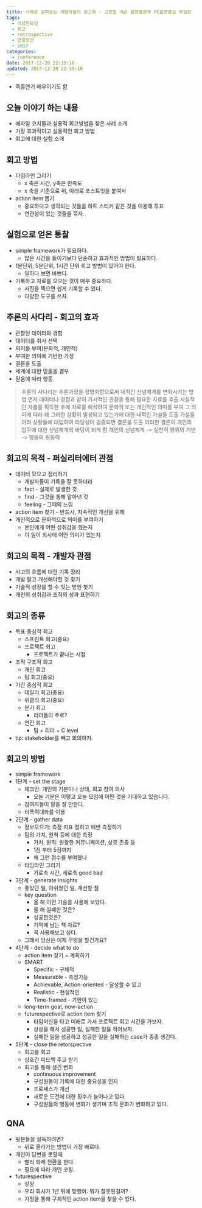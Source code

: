 ```yaml
---
title: 사례로 살펴보는 개발자들의 회고록 - 고종법 넥슨 플랫폼본부 PC플랫폼실 부실장
tags:
  - 이상한모임
  - 회고
  - retrospective
  - 연말정산
  - 2017
categories:
  - conference
date: 2017-12-28 22:15:10
updated: 2017-12-28 22:15:10
---
```


* 즉흥연기 배우이기도 함

## 오늘 이야기 하는 내용
* 애자일 코치들과 실용적 회고방법을 찾은 사례 소개
* 가장 효과적이고 실용적인 회고 방법
* 회고에 대한 실험 소개

## 회고 방법
* 타임라인 그리기
    * x 축은 시간, y축은 만족도
    * x 축을 기준으로 위, 아래로 포스트잇을 붙여서
* action item 뽑기
    * 중요하다고 생각되는 것들을 하트 스티커 같은 것을 이용해 투표
    * 연관성이 있는 것들을 묶자.

## 실험으로 얻은 통찰
* simple framework가 필요하다.
    * 많은 시간을 들이기보다 단순하고 효과적인 방법이 필요하다.
* 1분단위, 5분단위, 1시간 단위 회고 방법이 있어야 한다.
    * 일하다 보면 바쁘다.
* 기록하고 자료를 모으는 것이 매우 중요하다.
    * 사진을 찍으면 쉽게 기록할 수 있다.
    * 다양한 도구를 쓰자.

## 추론의 사다리 - 회고의 효과
* 관찰된 데이터와 경험
* 데이터를 취사 선택
* 의미를 부여(문화적, 개인적)
* 부여한 의미에 기반한 가정
* 결론을 도출
* 세계에 대한 믿을을 결부
* 믿음에 따라 행동
> 추론의 사다리는 추론과정을 정형화함으로써 내적인 신념체계를 변화시키는 방법
> 먼저 데이터나 경험과 같이 가시적인 관찰을 통해 필요한 자료를 추출
> 사실적인 자룔를 획득한 후에 자료를 해석하여 문화적 또는 개인적인 의미를 부여
> 그 의미에 따라 왜 그러한 상황이 발생되고 있는가에 대한 내적인 가설을 도출
> 가설을 여러 상황들에 대입하여 타당성이 검증되면 결론을 도출
> 이러한 결론이 개인의 업무에 대한 신념체계의 바탕이 되게 함
> 개인의 신념체계 -> 실천적 행위의 기반 -> 행동의 원동력

## 회고의 목적 - 퍼실리터에터 관점
* 데이터 모으고 정리하기
    * 개발자들이 기록을 잘 못하더라
    * fact - 실제로 발생한 것
    * find - 그것을 통해 알아낸 것
    * feeling - 그때의 느낌
* action item 찾기 - 반드시, 지속적인 개선을 위해
* 개인적으로 문화적으로 의미를 부여하기
    * 본인에게 어떤 성취감을 줬는지
    * 이 일이 회사에 어떤 의미가 있는지

## 회고의 목적 - 개발자 관점
* 사고의 흐름에 대한 기록 정리
* 개발 말고 개선해야할 것 찾기
* 기술적 성장을 할 수 잇는 방안 찾기
* 개인의 성취감과 조직의 성과 표현하기

## 회고의 종류
* 목표 중심적 회고
    * 스프린트 회고(중요)
    * 프로젝트 회고
        * 프로젝트가 끝나는 시점
* 조직 구조적 회고
    * 개인 회고
    * 팀 회고(중요)
* 기간 중심적 회고
    * 데일리 회고(중요)
    * 위클리 회고(중요)
    * 분기 회고
        * 리더들이 주로?
    * 연간 회고
        * 팀 + 리더 + C level
* tip: stakeholder를 빼고 회의하자.

## 회고의 방법
* simple framework
* 1단계 - set the stage
    * 체크인: 개인의 기분이나 상태, 회고 참여 의사
        * 오늘 기분은 이렇고 오늘 모임에 어떤 것을 기대하고 있습니다.
    * 참여자들이 말을 잘 안한다.
    * 비폭력대화를 이용
* 2단계 - gather data
    * 정보모으기: 측정 지표 정하고 매번 측정하기
    * 팀의 가치, 원칙 등에 대한 측정
        * 가치, 원칙: 원활한 커뮤니케이션, 상호 존중 등
        * 1점 부터 5점까지
        * 왜 그런 점수를 부여했나
    * 타임라인 그리기
        * 가로축 시간, 세로축 good bad
* 3단계 - generate insights
    * 좋았던 일, 아쉬웠던 일, 개선할 점
    * key question
        * 올 해 이런 기술을 사용해 보았다.
        * 올 해 실패한 것은?
        * 성공한것은?
        * 기억에 남는 책 자료?
        * 꼭 사용해보고 싶다.
    * 그래서 당신은 이제 무엇을 할건가요?
* 4단계 - decide what to do
    * action item 찾기 = 계획하기
    * SMART
        * Specific - 구체적
        * Measurable - 측정가능
        * Achievable, Action-oriented - 달성할 수 있고
        * Realistic - 현실적인
        * Time-framed - 기한이 있는
    * long-term goal, now-action
    * futurespective로 action item 찾기
        * 타임머신을 타고 미래로 가서 프로젝트 회고 시간을 가보자.
        * 상상을 해서 성공한 일, 실패한 일을 적어보자.
        * 실패한 일을 성공하고 성공한 일을 실패하는 case가 종종 생긴다.
* 5단계 - close the retorspective
	* 회고를 회고
    * 상호간 피드백 주고 받기
    * 회고를 통해 생긴 변화
        * continuous improvement
        * 구성원들이 기록에 대한 중요성을 인지
        * 프로세스가 개선
        * 새로운 도전에 대한 횟수가 늘어나고 있다.
        * 구성원들의 행동에 변화가 생기며 조직 문화가 변화하고 있다.

## QNA
* 윗분들을 설득하려면?
    * 위로 올라가는 방법이 가장 빠르다.
* 개인이 답변을 못할때
    * 빨리 화제 전환을 한다.
    * 필요에 따라 개인 코칭.
* futurespective
    * 상상
    * 우리 회사가 1년 뒤에 망했어. 뭐가 잘못된걸까?
    * 가정을 통해 구체적인 action item을 찾을 수 있다.
